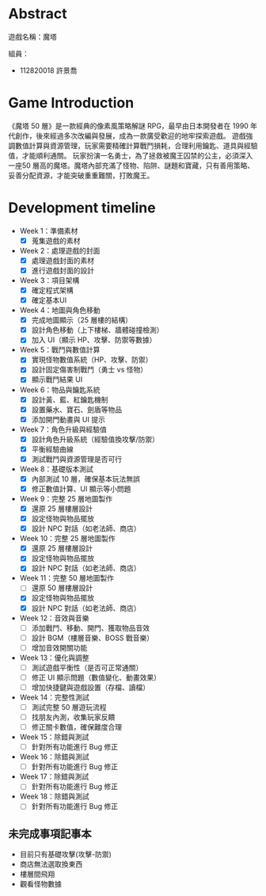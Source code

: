# Abstract

遊戲名稱：魔塔

組員：

- 112820018 許景喬

# Game Introduction

《魔塔 50 層》是一款經典的像素風策略解謎 RPG，最早由日本開發者在 1990 年代創作，後來經過多次改編與發展，成為一款廣受歡迎的地牢探索遊戲。
遊戲強調數值計算與資源管理，玩家需要精確計算戰鬥損耗，合理利用鑰匙、道具與經驗值，才能順利通關。
玩家扮演一名勇士，為了拯救被魔王囚禁的公主，必須深入一座50 層高的魔塔。魔塔內部充滿了怪物、陷阱、謎題和寶藏，只有善用策略、妥善分配資源，才能突破重重難關，打敗魔王。

# Development timeline

- Week 1：準備素材
  - [x] 蒐集遊戲的素材

- Week 2：處理遊戲的封面
  - [x] 處理遊戲封面的素材
  - [x] 進行遊戲封面的設計

- Week 3：項目架構
  - [x] 確定程式架構
  - [x] 確定基本UI

- Week 4：地圖與角色移動
  - [x] 完成地圖顯示（25 層樓的結構）
  - [x] 設計角色移動（上下樓梯、牆體碰撞檢測）
  - [x] 加入 UI（顯示 HP、攻擊、防禦等數據）

- Week 5：戰鬥與數值計算
  - [x] 實現怪物數值系統（HP、攻擊、防禦）
  - [x] 設計固定傷害制戰鬥（勇士 vs 怪物）
  - [x] 顯示戰鬥結果 UI

- Week 6：物品與鑰匙系統
  - [x] 設計黃、藍、紅鑰匙機制
  - [x] 設置藥水、寶石、劍盾等物品
  - [x] 添加開門動畫與 UI 提示

- Week 7：角色升級與經驗值
  - [x] 設計角色升級系統（經驗值換攻擊/防禦）
  - [x] 平衡經驗曲線
  - [x] 測試戰鬥與資源管理是否可行

- Week 8：基礎版本測試
  - [x] 內部測試 10 層，確保基本玩法無誤
  - [x] 修正數值計算、UI 顯示等小問題

- Week 9：完整 25 層地圖製作
  - [x] 還原 25 層樓層設計
  - [x] 設定怪物與物品擺放
  - [x] 設計 NPC 對話（如老法師、商店）

- Week 10：完整 25 層地圖製作
  - [x] 還原 25 層樓層設計
  - [x] 設定怪物與物品擺放
  - [x] 設計 NPC 對話（如老法師、商店）

- Week 11：完整 50 層地圖製作
  - [ ] 還原 50 層樓層設計
  - [x] 設定怪物與物品擺放
  - [x] 設計 NPC 對話（如老法師、商店）

- Week 12：音效與音樂
  - [ ] 添加戰鬥、移動、開門、獲取物品音效
  - [ ] 設計 BGM（樓層音樂、BOSS 戰音樂）
  - [ ] 增加音效開關功能

- Week 13：優化與調整
  - [ ] 測試遊戲平衡性（是否可正常通關）
  - [ ] 修正 UI 顯示問題（數值變化、動畫效果）
  - [ ] 增加快捷鍵與遊戲設置（存檔、讀檔）

- Week 14：完整性測試
  - [ ] 測試完整 50 層遊玩流程
  - [ ] 找朋友內測，收集玩家反饋
  - [ ] 修正關卡數值，確保難度合理

- Week 15：除錯與測試
  - [ ] 針對所有功能進行 Bug 修正

- Week 16：除錯與測試
  - [ ] 針對所有功能進行 Bug 修正

- Week 17：除錯與測試
  - [ ] 針對所有功能進行 Bug 修正

- Week 18：除錯與測試
  - [ ] 針對所有功能進行 Bug 修正

## 未完成事項記事本
- 目前只有基礎攻擊(攻擊-防禦)
- 商店無法選取換東西
- 樓層間飛翔
- 觀看怪物數據